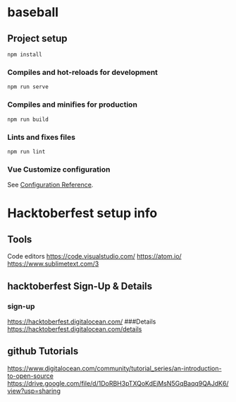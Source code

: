 # baseball

## Project setup
```
npm install
```

### Compiles and hot-reloads for development
```
npm run serve
```

### Compiles and minifies for production
```
npm run build
```

### Lints and fixes files
```
npm run lint
```

### Vue Customize configuration
See [Configuration Reference](https://cli.vuejs.org/config/).

# Hacktoberfest setup info

## Tools
Code editors
https://code.visualstudio.com/
https://atom.io/
https://www.sublimetext.com/3

## hacktoberfest Sign-Up & Details
### sign-up
https://hacktoberfest.digitalocean.com/
###Details
https://hacktoberfest.digitalocean.com/details

## github Tutorials
https://www.digitalocean.com/community/tutorial_series/an-introduction-to-open-source
https://drive.google.com/file/d/1DoRBH3pTXQoKdEjMsN5GqBaqq9QAJdK6/view?usp=sharing

